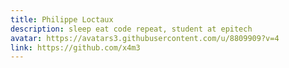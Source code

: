 ```yaml
---
title: Philippe Loctaux
description: sleep eat code repeat, student at epitech
avatar: https://avatars3.githubusercontent.com/u/8809909?v=4
link: https://github.com/x4m3
---
```


